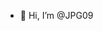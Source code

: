 - 👋 Hi, I’m @JPG09


<!---
JPG09/JPG09 is a ✨ special ✨ repository because its `README.md` (this file) appears on your GitHub profile.
You can click the Preview link to take a look at your changes.
--->
